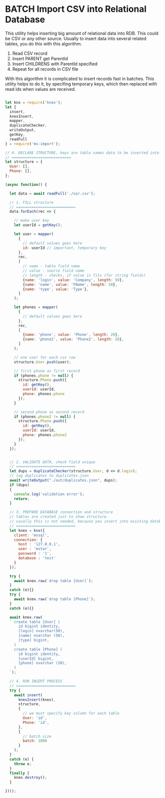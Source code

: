 # BATCH Import CSV into Relational Database

This utility helps inserting big amount of relational data into RDB.
This could be CSV or any other source.
Usually to insert data into several related tables, you do this with this algorithm.

1. Read CSV record
2. Insert PARENT get ParentId
3. Insert CHILDRENS with ParentId specified
4. Repeat for all records in CSV file

With this algorithm it is complicated to insert records fast in batches.
This utility helps to do it, by specifing temporary keys, which then replaced with read ids
when values are received.

```javascript

let knx = require('knex');
let {
  insert,
  knexInsert,
  mapper,
  duplicateChecker,
  writeOutput,
  getKey,
  readFull
} = require('ms-import');

// 0. DECLARE STRUCTURE, keys are table names data to be inserted into
// ===========================
let structure = {
  User: [],
  Phone: [],
};

(async function() {

  let data = await readFull('./usr.csv');

  // 1. FILL structure
  // ===========================
  data.forEach(rec => {

    // make user key
    let userId = getKey();

    let user = mapper(
      {
        // default values goes here
        id: userId // important, temporary key
      },
      rec, 
      [
        // name - table field name
        // value - source field name
        // length - checks, if value is fits (for string fields)
        {name: 'login', value: 'Company', length: 50},
        {name: 'name', value: 'FName', length: 50},
        {name: 'type', value: 'Type'},
      ]
    );

    let phones = mapper(
      {
        // default values goes here
      },
      rec,
      [
        {name: 'phone', value: 'Phone', length: 20},
        {name: 'phone2', value: 'Phone2', length: 20},
      ]
    );

    // one user for each csv row
    structure.User.push(user);

    // first phone as first record
    if (phones.phone != null) {
      structure.Phone.push({
        id: getKey(),
        userId: userId,
        phone: phones.phone
      });
    }

    // second phone as second record
    if (phones.phone2 != null) {
      structure.Phone.push({
        id: getKey(),
        userId: userId,
        phone: phones.phone2
      });
    }
  });


  // 2. VALIDATE DATA, check field unique
  // ===========================
  let dups = duplicateChecker(structure.User, d => d.login);
  // log duplicates to duplicates.json
  await writeOutput("./out/duplicates.json", dups);
  if (dups)
  {
    console.log('validation error');
    return;
  }

  // 3. PREPARE DATABASE connection and structure
  // tables are created just to show structure.
  // usually this is not needed, because you insert into existing database.
  // ===========================
  let knex = knx({
    client: 'mssql',
    connection: {
      host : '127.0.0.1',
      user : 'mstar',
      password : '1',
      database : 'test'
    }
  });

  try {
    await knex.raw(`drop table [User]`);
  }
  catch (e){}
  try {
    await knex.raw(`drop table [Phone]`);
  }
  catch (e){}

  await knex.raw(
  ` create table [User] (
      id bigint identity,
      [login] nvarchar(50),
      [name] nvarchar (50),
      [type] bigint,
    )
    create table [Phone] (
      id bigint identity,
      [userId] bigint,
      [phone] nvarchar (20),
    ) 
  `);

  // 4. RUN INSERT PROCESS
  // ===========================
  try {
    await insert(
      knexInsert(knex),
      structure,
      {
        // we must specify key column for each table
        User: 'id',
        Phone: 'id',
      },
      {
        // batch size
        batch: 1000
      }
    );
  }
  catch (e) {
    throw e;
  }
  finally {
    knex.destroy();
  }

})();

```
